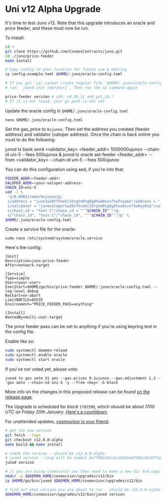 # Uni v12 Alpha Upgrade

It's time to test Juno v12. Note that this upgrade introduces an oracle and price feeder, and these must now be run.

To install:

```sh
cd ~
git clone https://github.com/CosmosContracts/juno.git
cd ./juno/price-feeder
make install

# Copy config to your location for future use & editing
cp config.example.toml $HOME/.juno/oracle-config.toml

# If you get `cp: cannot create regular file '$HOME/.juno/oracle-config.toml': No such file or directory`, 
# run: `junod init [moniker]`. Then run the cp command again

price-feeder version # sdk: v0.45.11 and go1.19.*
# If it is not found, your go path is not set
```

Update the oracle config in `$HOME/.juno/oracle-config.toml`

    nano $HOME/.juno/oracle-config.toml

Set the gas_price to `0ujunox`. Then set the address you created (feeder address) and validator (valoper address). Once the chain is back online you must to do the following:

junod tx bank send <validator_key> <feeder_addr> 1000000ujunox  --chain-id uni-5 --fees 500ujunox
&
junod tx oracle set-feeder <feeder_addr> --from <validator_key>  --chain-id uni-5 --fees 500ujunox

You can do this configuration using sed, if you're into that:

```sh
FEEDER_ADDR=<feeder-addr>
VALOPER_ADDR=<your-valoper-address>
CHAIN_ID=uni-5
sed -i \
 's/0.0001stake/0ujunox/g;
 s/address = "juno1w20tfhnehc33rgtm9tg8gdtea0svn7twfnyqee"/address = "'"$FEEDER_ADDR"'"/g;
 s/validator = "junovaloper1w20tfhnehc33rgtm9tg8gdtea0svn7twkwj0zq"/validator = "'"$VALOPER_ADDR"'"/g;
 s/chain_id = "test-1"/chain_id = "'"$CHAIN_ID"'"/g;
 s/"chain_id", "test-1"/"chain_id", "'"$CHAIN_ID"'"/g' \
$HOME/.juno/oracle-config.toml
```

Create a service file for the oracle:

    sudo nano /etc/systemd/system/oracle.service

Here's the config:

```
[Unit]
Description=juno-price-feeder
After=network.target

[Service]
Type=simple
User=<your-user>
ExecStart=$HOME/go/bin/price-feeder $HOME/.juno/oracle-config.toml --log-level debug
Restart=on-abort
LimitNOFILE=65535
Environment="PRICE_FEEDER_PASS=anything"

[Install]
WantedBy=multi-user.target
```

The price feeder pass can be set to anything if you're using keyring test in the config file.

Enable like so:

```sh
sudo systemctl daemon-reload
sudo systemctl enable oracle
sudo systemctl start oracle
```

If you've not voted yet, please vote:

    junod tx gov vote 31 yes --gas-prices 0.1ujunox --gas-adjustment 1.3 --gas auto --chain-id uni-5 -y --from <key> -b block

More info on the changes in this proposed release can be found [on the release page](https://github.com/CosmosContracts/juno/releases/tag/v12.0.0-alpha).

The Upgrade is scheduled for block `1785500`, which should be about _1700 UTC on Friday 20th January_. [Here's a countdown](https://testnet.mintscan.io/juno-testnet/blocks/1785500).

For unattended updates, [cosmovisor is your friend](https://docs.junochain.com/validators/setting-up-cosmovisor).

```bash
# get the new version
git fetch --tags
git checkout v12.0.0-alpha
make build && make install

# check the version - should be v12.0.0-alpha
# junod version --long will be commit 0e77692cb1cec195b1ebf986c45367fa02c39c20
junod version

# if you are using cosmovisor you then need to make a new dir and copy this new binary
mkdir -p $DAEMON_HOME/cosmovisor/upgrades/v12/bin
cp $HOME/go/bin/junod $DAEMON_HOME/cosmovisor/upgrades/v12/bin

# find out what version you are about to run - should be v12.0.0-alpha
$DAEMON_HOME/cosmovisor/upgrades/v12/bin/junod version
```
